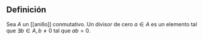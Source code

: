
## Definición

Sea $A$ un [[anillo]] conmutativo. Un divisor de cero $a \in A$ es un elemento tal que $\exists b \in A, b\neq 0$ tal que $ab=0$.